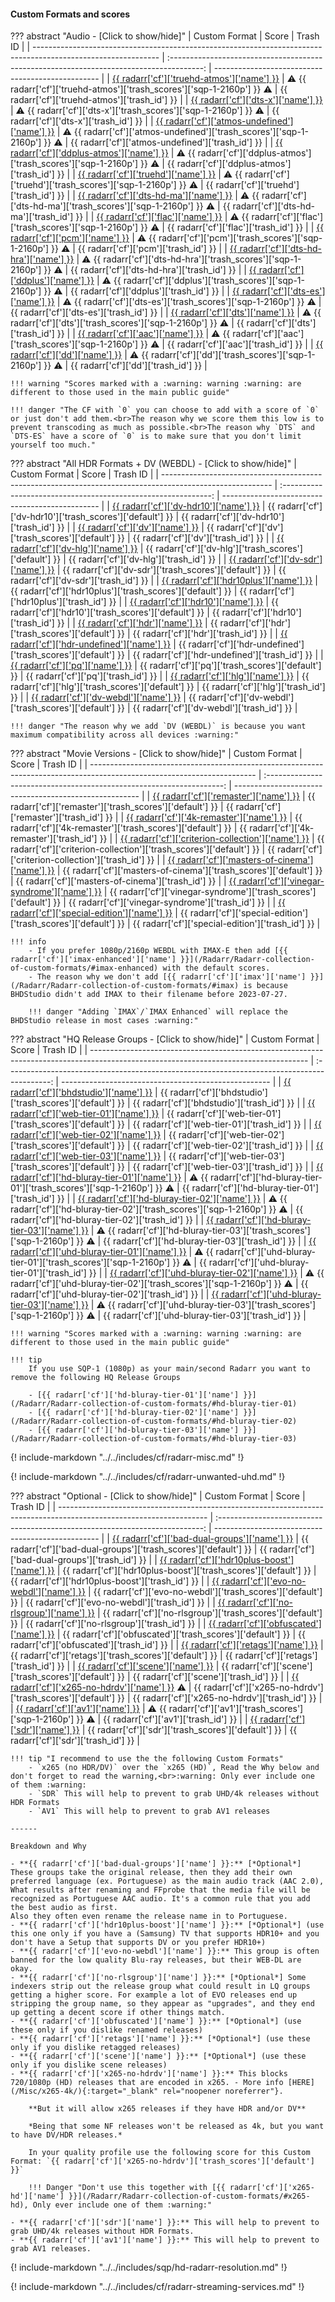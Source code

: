 #### Custom Formats and scores

??? abstract "Audio - [Click to show/hide]"
    | Custom Format                                                                                                 |                                          Score                                           | Trash ID                                          |
    | ------------------------------------------------------------------------------------------------------------- | :--------------------------------------------------------------------------------------: | ------------------------------------------------- |
    | [{{ radarr['cf']['truehd-atmos']['name'] }}](/Radarr/Radarr-collection-of-custom-formats/#truehd-atmos)       |  :warning: {{ radarr['cf']['truehd-atmos']['trash_scores']['sqp-1-2160p'] }} :warning:   | {{ radarr['cf']['truehd-atmos']['trash_id'] }}    |
    | [{{ radarr['cf']['dts-x']['name'] }}](/Radarr/Radarr-collection-of-custom-formats/#dts-x)                     |      :warning: {{ radarr['cf']['dts-x']['trash_scores']['sqp-1-2160p'] }} :warning:      | {{ radarr['cf']['dts-x']['trash_id'] }}           |
    | [{{ radarr['cf']['atmos-undefined']['name'] }}](/Radarr/Radarr-collection-of-custom-formats/#atmos-undefined) | :warning: {{ radarr['cf']['atmos-undefined']['trash_scores']['sqp-1-2160p'] }} :warning: | {{ radarr['cf']['atmos-undefined']['trash_id'] }} |
    | [{{ radarr['cf']['ddplus-atmos']['name'] }}](/Radarr/Radarr-collection-of-custom-formats/#ddplus-atmos)       |  :warning: {{ radarr['cf']['ddplus-atmos']['trash_scores']['sqp-1-2160p'] }} :warning:   | {{ radarr['cf']['ddplus-atmos']['trash_id'] }}    |
    | [{{ radarr['cf']['truehd']['name'] }}](/Radarr/Radarr-collection-of-custom-formats/#truehd)                   |     :warning: {{ radarr['cf']['truehd']['trash_scores']['sqp-1-2160p'] }} :warning:      | {{ radarr['cf']['truehd']['trash_id'] }}          |
    | [{{ radarr['cf']['dts-hd-ma']['name'] }}](/Radarr/Radarr-collection-of-custom-formats/#dts-hd-ma)             |    :warning: {{ radarr['cf']['dts-hd-ma']['trash_scores']['sqp-1-2160p'] }} :warning:    | {{ radarr['cf']['dts-hd-ma']['trash_id'] }}       |
    | [{{ radarr['cf']['flac']['name'] }}](/Radarr/Radarr-collection-of-custom-formats/#flac)                       |      :warning: {{ radarr['cf']['flac']['trash_scores']['sqp-1-2160p'] }} :warning:       | {{ radarr['cf']['flac']['trash_id'] }}            |
    | [{{ radarr['cf']['pcm']['name'] }}](/Radarr/Radarr-collection-of-custom-formats/#pcm)                         |       :warning: {{ radarr['cf']['pcm']['trash_scores']['sqp-1-2160p'] }} :warning:       | {{ radarr['cf']['pcm']['trash_id'] }}             |
    | [{{ radarr['cf']['dts-hd-hra']['name'] }}](/Radarr/Radarr-collection-of-custom-formats/#dts-hd-hra)           |   :warning: {{ radarr['cf']['dts-hd-hra']['trash_scores']['sqp-1-2160p'] }} :warning:    | {{ radarr['cf']['dts-hd-hra']['trash_id'] }}      |
    | [{{ radarr['cf']['ddplus']['name'] }}](/Radarr/Radarr-collection-of-custom-formats/#ddplus)                   |     :warning: {{ radarr['cf']['ddplus']['trash_scores']['sqp-1-2160p'] }} :warning:      | {{ radarr['cf']['ddplus']['trash_id'] }}          |
    | [{{ radarr['cf']['dts-es']['name'] }}](/Radarr/Radarr-collection-of-custom-formats/#dts-es)                   |     :warning: {{ radarr['cf']['dts-es']['trash_scores']['sqp-1-2160p'] }} :warning:      | {{ radarr['cf']['dts-es']['trash_id'] }}          |
    | [{{ radarr['cf']['dts']['name'] }}](/Radarr/Radarr-collection-of-custom-formats/#dts)                         |       :warning: {{ radarr['cf']['dts']['trash_scores']['sqp-1-2160p'] }} :warning:       | {{ radarr['cf']['dts']['trash_id'] }}             |
    | [{{ radarr['cf']['aac']['name'] }}](/Radarr/Radarr-collection-of-custom-formats/#aac)                         |       :warning: {{ radarr['cf']['aac']['trash_scores']['sqp-1-2160p'] }} :warning:       | {{ radarr['cf']['aac']['trash_id'] }}             |
    | [{{ radarr['cf']['dd']['name'] }}](/Radarr/Radarr-collection-of-custom-formats/#dd)                           |       :warning: {{ radarr['cf']['dd']['trash_scores']['sqp-1-2160p'] }} :warning:        | {{ radarr['cf']['dd']['trash_id'] }}              |

    !!! warning "Scores marked with a :warning: warning :warning: are different to those used in the main public guide"

    !!! danger "The CF with `0` you can choose to add with a score of `0` or just don't add them.<br>The reason why we score them this low is to prevent transcoding as much as possible.<br>The reason why `DTS` and `DTS-ES` have a score of `0` is to make sure that you don't limit yourself too much."

??? abstract "All HDR Formats + DV (WEBDL) - [Click to show/hide]"
    | Custom Format                                                                                             |                             Score                              | Trash ID                                        |
    | --------------------------------------------------------------------------------------------------------- | :------------------------------------------------------------: | ----------------------------------------------- |
    | [{{ radarr['cf']['dv-hdr10']['name'] }}](/Radarr/Radarr-collection-of-custom-formats/#dv-hdr10)           |   {{ radarr['cf']['dv-hdr10']['trash_scores']['default'] }}    | {{ radarr['cf']['dv-hdr10']['trash_id'] }}      |
    | [{{ radarr['cf']['dv']['name'] }}](/Radarr/Radarr-collection-of-custom-formats/#dv)                       |      {{ radarr['cf']['dv']['trash_scores']['default'] }}       | {{ radarr['cf']['dv']['trash_id'] }}            |
    | [{{ radarr['cf']['dv-hlg']['name'] }}](/Radarr/Radarr-collection-of-custom-formats/#dv-hlg)               |    {{ radarr['cf']['dv-hlg']['trash_scores']['default'] }}     | {{ radarr['cf']['dv-hlg']['trash_id'] }}        |
    | [{{ radarr['cf']['dv-sdr']['name'] }}](/Radarr/Radarr-collection-of-custom-formats/#dv-sdr)               |    {{ radarr['cf']['dv-sdr']['trash_scores']['default'] }}     | {{ radarr['cf']['dv-sdr']['trash_id'] }}        |
    | [{{ radarr['cf']['hdr10plus']['name'] }}](/Radarr/Radarr-collection-of-custom-formats/#hdr10plus)         |   {{ radarr['cf']['hdr10plus']['trash_scores']['default'] }}   | {{ radarr['cf']['hdr10plus']['trash_id'] }}     |
    | [{{ radarr['cf']['hdr10']['name'] }}](/Radarr/Radarr-collection-of-custom-formats/#hdr10)                 |     {{ radarr['cf']['hdr10']['trash_scores']['default'] }}     | {{ radarr['cf']['hdr10']['trash_id'] }}         |
    | [{{ radarr['cf']['hdr']['name'] }}](/Radarr/Radarr-collection-of-custom-formats/#hdr)                     |      {{ radarr['cf']['hdr']['trash_scores']['default'] }}      | {{ radarr['cf']['hdr']['trash_id'] }}           |
    | [{{ radarr['cf']['hdr-undefined']['name'] }}](/Radarr/Radarr-collection-of-custom-formats/#hdr-undefined) | {{ radarr['cf']['hdr-undefined']['trash_scores']['default'] }} | {{ radarr['cf']['hdr-undefined']['trash_id'] }} |
    | [{{ radarr['cf']['pq']['name'] }}](/Radarr/Radarr-collection-of-custom-formats/#pq)                       |      {{ radarr['cf']['pq']['trash_scores']['default'] }}       | {{ radarr['cf']['pq']['trash_id'] }}            |
    | [{{ radarr['cf']['hlg']['name'] }}](/Radarr/Radarr-collection-of-custom-formats/#hlg)                     |      {{ radarr['cf']['hlg']['trash_scores']['default'] }}      | {{ radarr['cf']['hlg']['trash_id'] }}           |
    | [{{ radarr['cf']['dv-webdl']['name'] }}](/Radarr/Radarr-collection-of-custom-formats/#dv-webdl)           |   {{ radarr['cf']['dv-webdl']['trash_scores']['default'] }}    | {{ radarr['cf']['dv-webdl']['trash_id'] }}      |

    !!! danger "The reason why we add `DV (WEBDL)` is because you want maximum compatibility across all devices :warning:"

??? abstract "Movie Versions - [Click to show/hide]"
    | Custom Format                                                                                                           |                                 Score                                 | Trash ID                                               |
    | ----------------------------------------------------------------------------------------------------------------------- | :-------------------------------------------------------------------: | ------------------------------------------------------ |
    | [{{ radarr['cf']['remaster']['name'] }}](/Radarr/Radarr-collection-of-custom-formats/#remaster)                         |       {{ radarr['cf']['remaster']['trash_scores']['default'] }}       | {{ radarr['cf']['remaster']['trash_id'] }}             |
    | [{{ radarr['cf']['4k-remaster']['name'] }}](/Radarr/Radarr-collection-of-custom-formats/#4k-remaster)                   |     {{ radarr['cf']['4k-remaster']['trash_scores']['default'] }}      | {{ radarr['cf']['4k-remaster']['trash_id'] }}          |
    | [{{ radarr['cf']['criterion-collection']['name'] }}](/Radarr/Radarr-collection-of-custom-formats/#criterion-collection) | {{ radarr['cf']['criterion-collection']['trash_scores']['default'] }} | {{ radarr['cf']['criterion-collection']['trash_id'] }} |
    | [{{ radarr['cf']['masters-of-cinema']['name'] }}](/Radarr/Radarr-collection-of-custom-formats/#masters-of-cinema)       |  {{ radarr['cf']['masters-of-cinema']['trash_scores']['default'] }}   | {{ radarr['cf']['masters-of-cinema']['trash_id'] }}    |
    | [{{ radarr['cf']['vinegar-syndrome']['name'] }}](/Radarr/Radarr-collection-of-custom-formats/#vinegar-syndrome)         |   {{ radarr['cf']['vinegar-syndrome']['trash_scores']['default'] }}   | {{ radarr['cf']['vinegar-syndrome']['trash_id'] }}     |
    | [{{ radarr['cf']['special-edition']['name'] }}](/Radarr/Radarr-collection-of-custom-formats/#special-edition)           |   {{ radarr['cf']['special-edition']['trash_scores']['default'] }}    | {{ radarr['cf']['special-edition']['trash_id'] }}      |

    !!! info
        - If you prefer 1080p/2160p WEBDL with IMAX-E then add [{{ radarr['cf']['imax-enhanced']['name'] }}](/Radarr/Radarr-collection-of-custom-formats/#imax-enhanced) with the default scores.
        - The reason why we don't add [{{ radarr['cf']['imax']['name'] }}](/Radarr/Radarr-collection-of-custom-formats/#imax) is because BHDStudio didn't add IMAX to their filename before 2023-07-27.

        !!! danger "Adding `IMAX`/`IMAX Enhanced` will replace the BHDStudio release in most cases :warning:"

??? abstract "HQ Release Groups - [Click to show/hide]"
    | Custom Format                                                                                                                        |                                            Score                                            | Trash ID                                             |
    | ------------------------------------------------------------------------------------------------------------------------------------ | :-----------------------------------------------------------------------------------------: | ---------------------------------------------------- |
    | [{{ radarr['cf']['bhdstudio']['name'] }}](https://raw.githubusercontent.com/TRaSH-/Guides/master/docs/json/radarr/cf/bhdstudio.json) |                 {{ radarr['cf']['bhdstudio']['trash_scores']['default'] }}                  | {{ radarr['cf']['bhdstudio']['trash_id'] }}          |
    | [{{ radarr['cf']['web-tier-01']['name'] }}](/Radarr/Radarr-collection-of-custom-formats/#web-tier-01)                                |                {{ radarr['cf']['web-tier-01']['trash_scores']['default'] }}                 | {{ radarr['cf']['web-tier-01']['trash_id'] }}        |
    | [{{ radarr['cf']['web-tier-02']['name'] }}](/Radarr/Radarr-collection-of-custom-formats/#web-tier-02)                                |                {{ radarr['cf']['web-tier-02']['trash_scores']['default'] }}                 | {{ radarr['cf']['web-tier-02']['trash_id'] }}        |
    | [{{ radarr['cf']['web-tier-03']['name'] }}](/Radarr/Radarr-collection-of-custom-formats/#web-tier-03)                                |                {{ radarr['cf']['web-tier-03']['trash_scores']['default'] }}                 | {{ radarr['cf']['web-tier-03']['trash_id'] }}        |
    | [{{ radarr['cf']['hd-bluray-tier-01']['name'] }}](/Radarr/Radarr-collection-of-custom-formats/#hd-bluray-tier-01)                    | :warning: {{ radarr['cf']['hd-bluray-tier-01']['trash_scores']['sqp-1-2160p'] }} :warning:  | {{ radarr['cf']['hd-bluray-tier-01']['trash_id'] }}  |
    | [{{ radarr['cf']['hd-bluray-tier-02']['name'] }}](/Radarr/Radarr-collection-of-custom-formats/#hd-bluray-tier-02)                    | :warning: {{ radarr['cf']['hd-bluray-tier-02']['trash_scores']['sqp-1-2160p'] }} :warning:  | {{ radarr['cf']['hd-bluray-tier-02']['trash_id'] }}  |
    | [{{ radarr['cf']['hd-bluray-tier-03']['name'] }}](/Radarr/Radarr-collection-of-custom-formats/#hd-bluray-tier-03)                    | :warning: {{ radarr['cf']['hd-bluray-tier-03']['trash_scores']['sqp-1-2160p'] }} :warning:  | {{ radarr['cf']['hd-bluray-tier-03']['trash_id'] }}  |
    | [{{ radarr['cf']['uhd-bluray-tier-01']['name'] }}](/Radarr/Radarr-collection-of-custom-formats/#uhd-bluray-tier-01)                  | :warning: {{ radarr['cf']['uhd-bluray-tier-01']['trash_scores']['sqp-1-2160p'] }} :warning: | {{ radarr['cf']['uhd-bluray-tier-01']['trash_id'] }} |
    | [{{ radarr['cf']['uhd-bluray-tier-02']['name'] }}](/Radarr/Radarr-collection-of-custom-formats/#uhd-bluray-tier-02)                  | :warning: {{ radarr['cf']['uhd-bluray-tier-02']['trash_scores']['sqp-1-2160p'] }} :warning: | {{ radarr['cf']['uhd-bluray-tier-02']['trash_id'] }} |
    | [{{ radarr['cf']['uhd-bluray-tier-03']['name'] }}](/Radarr/Radarr-collection-of-custom-formats/#uhd-bluray-tier-03)                  | :warning: {{ radarr['cf']['uhd-bluray-tier-03']['trash_scores']['sqp-1-2160p'] }} :warning: | {{ radarr['cf']['uhd-bluray-tier-03']['trash_id'] }} |

    !!! warning "Scores marked with a :warning: warning :warning: are different to those used in the main public guide"

    !!! tip
        If you use SQP-1 (1080p) as your main/second Radarr you want to remove the following HQ Release Groups

        - [{{ radarr['cf']['hd-bluray-tier-01']['name'] }}](/Radarr/Radarr-collection-of-custom-formats/#hd-bluray-tier-01)
        - [{{ radarr['cf']['hd-bluray-tier-02']['name'] }}](/Radarr/Radarr-collection-of-custom-formats/#hd-bluray-tier-02)
        - [{{ radarr['cf']['hd-bluray-tier-03']['name'] }}](/Radarr/Radarr-collection-of-custom-formats/#hd-bluray-tier-03)

{! include-markdown "../../includes/cf/radarr-misc.md" !}

{! include-markdown "../../includes/cf/radarr-unwanted-uhd.md" !}

??? abstract "Optional - [Click to show/hide]"
    | Custom Format                                                                                                       |                                    Score                                     | Trash ID                                          |
    | ------------------------------------------------------------------------------------------------------------------- | :--------------------------------------------------------------------------: | ------------------------------------------------- |
    | [{{ radarr['cf']['bad-dual-groups']['name'] }}](/Radarr/Radarr-collection-of-custom-formats/#bad-dual-groups)       |       {{ radarr['cf']['bad-dual-groups']['trash_scores']['default'] }}       | {{ radarr['cf']['bad-dual-groups']['trash_id'] }} |
    | [{{ radarr['cf']['hdr10plus-boost']['name'] }}](/Radarr/Radarr-collection-of-custom-formats/#hdr10plus-boost)       |       {{ radarr['cf']['hdr10plus-boost']['trash_scores']['default'] }}       | {{ radarr['cf']['hdr10plus-boost']['trash_id'] }} |
    | [{{ radarr['cf']['evo-no-webdl']['name'] }}](/Radarr/Radarr-collection-of-custom-formats/#evo-no-webdl)             |        {{ radarr['cf']['evo-no-webdl']['trash_scores']['default'] }}         | {{ radarr['cf']['evo-no-webdl']['trash_id'] }}    |
    | [{{ radarr['cf']['no-rlsgroup']['name'] }}](/Radarr/Radarr-collection-of-custom-formats/#no-rlsgroup)               |         {{ radarr['cf']['no-rlsgroup']['trash_scores']['default'] }}         | {{ radarr['cf']['no-rlsgroup']['trash_id'] }}     |
    | [{{ radarr['cf']['obfuscated']['name'] }}](/Radarr/Radarr-collection-of-custom-formats/#obfuscated)                 |         {{ radarr['cf']['obfuscated']['trash_scores']['default'] }}          | {{ radarr['cf']['obfuscated']['trash_id'] }}      |
    | [{{ radarr['cf']['retags']['name'] }}](/Radarr/Radarr-collection-of-custom-formats/#retags)                         |           {{ radarr['cf']['retags']['trash_scores']['default'] }}            | {{ radarr['cf']['retags']['trash_id'] }}          |
    | [{{ radarr['cf']['scene']['name'] }}](/Radarr/Radarr-collection-of-custom-formats/#scene)                           |            {{ radarr['cf']['scene']['trash_scores']['default'] }}            | {{ radarr['cf']['scene']['trash_id'] }}           |
    | [{{ radarr['cf']['x265-no-hdrdv']['name'] }}](/Radarr/Radarr-collection-of-custom-formats/#x265-no-hdrdv) :warning: |        {{ radarr['cf']['x265-no-hdrdv']['trash_scores']['default'] }}        | {{ radarr['cf']['x265-no-hdrdv']['trash_id'] }}   |
    | [{{ radarr['cf']['av1']['name'] }}](/Radarr/Radarr-collection-of-custom-formats/#av1)                               | :warning: {{ radarr['cf']['av1']['trash_scores']['sqp-1-2160p'] }} :warning: | {{ radarr['cf']['av1']['trash_id'] }}             |
    | [{{ radarr['cf']['sdr']['name'] }}](/Radarr/Radarr-collection-of-custom-formats/#sdr)                               |             {{ radarr['cf']['sdr']['trash_scores']['default'] }}             | {{ radarr['cf']['sdr']['trash_id'] }}             |

    !!! tip "I recommend to use the the following Custom Formats"
        - `x265 (no HDR/DV)` over the `x265 (HD)`, Read the Why below and don't forget to read the warning,<br>:warning: Only ever include one of them :warning:
        - `SDR` This will help to prevent to grab UHD/4k releases without HDR Formats
        - `AV1` This will help to prevent to grab AV1 releases

    ------

    Breakdown and Why

    - **{{ radarr['cf']['bad-dual-groups']['name'] }}:** [*Optional*] These groups take the original release, then they add their own preferred language (ex. Portuguese) as the main audio track (AAC 2.0), What results after renaming and FFprobe that the media file will be recognized as Portuguese AAC audio. It's a common rule that you add the best audio as first.
    Also they often even rename the release name in to Portuguese.
    - **{{ radarr['cf']['hdr10plus-boost']['name'] }}:** [*Optional*] (use this one only if you have a (Samsung) TV that supports HDR10+ and you don't have a Setup that supports DV or you prefer HDR10+)
    - **{{ radarr['cf']['evo-no-webdl']['name'] }}:** This group is often banned for the low quality Blu-ray releases, but their WEB-DL are okay.
    - **{{ radarr['cf']['no-rlsgroup']['name'] }}:** [*Optional*] Some indexers strip out the release group what could result in LQ groups getting a higher score. For example a lot of EVO releases end up stripping the group name, so they appear as "upgrades", and they end up getting a decent score if other things match.
    - **{{ radarr['cf']['obfuscated']['name'] }}:** [*Optional*] (use these only if you dislike renamed releases)
    - **{{ radarr['cf']['retags']['name'] }}:** [*Optional*] (use these only if you dislike retagged releases)
    - **{{ radarr['cf']['scene']['name'] }}:** [*Optional*] (use these only if you dislike scene releases)
    - **{{ radarr['cf']['x265-no-hdrdv']['name'] }}:** This blocks 720/1080p (HD) releases that are encoded in x265. - More info [HERE](/Misc/x265-4k/){:target="_blank" rel="noopener noreferrer"}.

        **But it will allow x265 releases if they have HDR and/or DV**

        *Being that some NF releases won't be released as 4k, but you want to have DV/HDR releases.*

        In your quality profile use the following score for this Custom Format: `{{ radarr['cf']['x265-no-hdrdv']['trash_scores']['default'] }}`

        !!! Danger "Don't use this together with [{{ radarr['cf']['x265-hd']['name'] }}](/Radarr/Radarr-collection-of-custom-formats/#x265-hd), Only ever include one of them :warning:"

    - **{{ radarr['cf']['sdr']['name'] }}:** This will help to prevent to grab UHD/4k releases without HDR Formats.
    - **{{ radarr['cf']['av1']['name'] }}:** This will help to prevent to grab AV1 releases.

{! include-markdown "../../includes/sqp/hd-radarr-resolution.md" !}

{! include-markdown "../../includes/cf/radarr-streaming-services.md" !}
